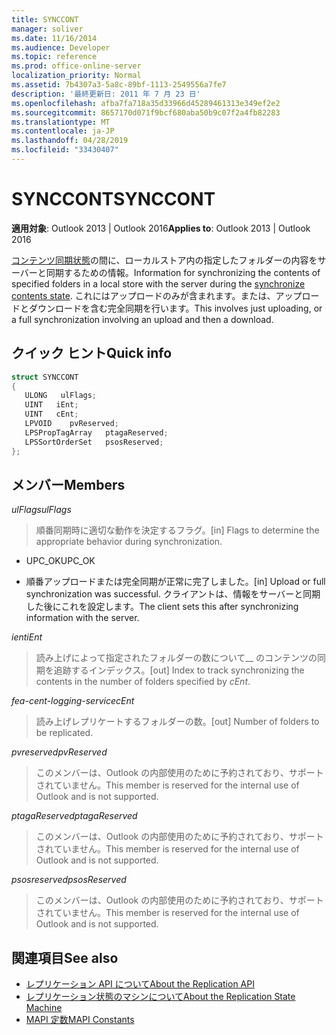 ```yaml
---
title: SYNCCONT
manager: soliver
ms.date: 11/16/2014
ms.audience: Developer
ms.topic: reference
ms.prod: office-online-server
localization_priority: Normal
ms.assetid: 7b4307a3-5a8c-89bf-1113-2549556a7fe7
description: '最終更新日: 2011 年 7 月 23 日'
ms.openlocfilehash: afba7fa718a35d33966d45289461313e349ef2e2
ms.sourcegitcommit: 8657170d071f9bcf680aba50b9c07f2a4fb82283
ms.translationtype: MT
ms.contentlocale: ja-JP
ms.lasthandoff: 04/28/2019
ms.locfileid: "33430407"
---
```

# <a name="synccont"></a><span data-ttu-id="19235-103">SYNCCONT</span><span class="sxs-lookup"><span data-stu-id="19235-103">SYNCCONT</span></span>

<span data-ttu-id="19235-104">**適用対象**: Outlook 2013 | Outlook 2016</span><span class="sxs-lookup"><span data-stu-id="19235-104">**Applies to**: Outlook 2013 | Outlook 2016</span></span> 
  
<span data-ttu-id="19235-105">[コンテンツ同期状態](synchronize-contents-state.md)の間に、ローカルストア内の指定したフォルダーの内容をサーバーと同期するための情報。</span><span class="sxs-lookup"><span data-stu-id="19235-105">Information for synchronizing the contents of specified folders in a local store with the server during the [synchronize contents state](synchronize-contents-state.md).</span></span> <span data-ttu-id="19235-106">これにはアップロードのみが含まれます。または、アップロードとダウンロードを含む完全同期を行います。</span><span class="sxs-lookup"><span data-stu-id="19235-106">This involves just uploading, or a full synchronization involving an upload and then a download.</span></span>
  
## <a name="quick-info"></a><span data-ttu-id="19235-107">クイック ヒント</span><span class="sxs-lookup"><span data-stu-id="19235-107">Quick info</span></span>

```cpp
struct SYNCCONT 
{ 
   ULONG   ulFlags; 
   UINT   iEnt; 
   UINT   cEnt; 
   LPVOID    pvReserved; 
   LPSPropTagArray   ptagaReserved; 
   LPSSortOrderSet   psosReserved; 
};
```

## <a name="members"></a><span data-ttu-id="19235-108">メンバー</span><span class="sxs-lookup"><span data-stu-id="19235-108">Members</span></span>

<span data-ttu-id="19235-109">_ulFlags_</span><span class="sxs-lookup"><span data-stu-id="19235-109">_ulFlags_</span></span>
  
> <span data-ttu-id="19235-110">順番同期時に適切な動作を決定するフラグ。</span><span class="sxs-lookup"><span data-stu-id="19235-110">[in] Flags to determine the appropriate behavior during synchronization.</span></span>
    
  - <span data-ttu-id="19235-111">UPC_OK</span><span class="sxs-lookup"><span data-stu-id="19235-111">UPC_OK</span></span>
    
  - <span data-ttu-id="19235-112">順番アップロードまたは完全同期が正常に完了しました。</span><span class="sxs-lookup"><span data-stu-id="19235-112">[in] Upload or full synchronization was successful.</span></span> <span data-ttu-id="19235-113">クライアントは、情報をサーバーと同期した後にこれを設定します。</span><span class="sxs-lookup"><span data-stu-id="19235-113">The client sets this after synchronizing information with the server.</span></span>
    
<span data-ttu-id="19235-114">_ient_</span><span class="sxs-lookup"><span data-stu-id="19235-114">_iEnt_</span></span>
  
> <span data-ttu-id="19235-115">読み上げによって指定されたフォルダーの数について__ のコンテンツの同期を追跡するインデックス。</span><span class="sxs-lookup"><span data-stu-id="19235-115">[out] Index to track synchronizing the contents in the number of folders specified by  _cEnt_.</span></span>
    
<span data-ttu-id="19235-116">_fea-cent-logging-service_</span><span class="sxs-lookup"><span data-stu-id="19235-116">_cEnt_</span></span>
  
> <span data-ttu-id="19235-117">読み上げレプリケートするフォルダーの数。</span><span class="sxs-lookup"><span data-stu-id="19235-117">[out] Number of folders to be replicated.</span></span>
    
<span data-ttu-id="19235-118">_pvreserved_</span><span class="sxs-lookup"><span data-stu-id="19235-118">_pvReserved_</span></span>
  
> <span data-ttu-id="19235-119">このメンバーは、Outlook の内部使用のために予約されており、サポートされていません。</span><span class="sxs-lookup"><span data-stu-id="19235-119">This member is reserved for the internal use of Outlook and is not supported.</span></span> 
    
<span data-ttu-id="19235-120">_ptagaReserved_</span><span class="sxs-lookup"><span data-stu-id="19235-120">_ptagaReserved_</span></span>
  
> <span data-ttu-id="19235-121">このメンバーは、Outlook の内部使用のために予約されており、サポートされていません。</span><span class="sxs-lookup"><span data-stu-id="19235-121">This member is reserved for the internal use of Outlook and is not supported.</span></span> 
    
<span data-ttu-id="19235-122">_psosreserved_</span><span class="sxs-lookup"><span data-stu-id="19235-122">_psosReserved_</span></span>
  
> <span data-ttu-id="19235-123">このメンバーは、Outlook の内部使用のために予約されており、サポートされていません。</span><span class="sxs-lookup"><span data-stu-id="19235-123">This member is reserved for the internal use of Outlook and is not supported.</span></span> 
    
## <a name="see-also"></a><span data-ttu-id="19235-124">関連項目</span><span class="sxs-lookup"><span data-stu-id="19235-124">See also</span></span>

- [<span data-ttu-id="19235-125">レプリケーション API について</span><span class="sxs-lookup"><span data-stu-id="19235-125">About the Replication API</span></span>](about-the-replication-api.md)
- [<span data-ttu-id="19235-126">レプリケーション状態のマシンについて</span><span class="sxs-lookup"><span data-stu-id="19235-126">About the Replication State Machine</span></span>](about-the-replication-state-machine.md)
- [<span data-ttu-id="19235-127">MAPI 定数</span><span class="sxs-lookup"><span data-stu-id="19235-127">MAPI Constants</span></span>](mapi-constants.md)

